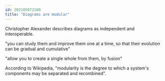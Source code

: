 ```yaml
---
id: 202105072100 
title: "Diagrams are modular"
---
```

Christopher Alexander describes diagrams as independent and interoperable. 

"you can study them and improve them one at a time, so that their evolution can be gradual and cumulative"

"allow you to create a single whole from them, by fusion"

According to Wikipedia, "modularity is the degree to which a system's components may be separated and recombined".


